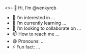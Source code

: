 <>- 👋 Hi, I’m @venkyrcb
- 👀 I’m interested in ...
- 🌱 I’m currently learning ...
- 💞️ I’m looking to collaborate on ...
- 📫 How to reach me ...
- 😄 Pronouns: ...
- ⚡ Fun fact: ...

<!---
venkyrcb/venkyrcb is a ✨ special ✨ repository because its `README.md` (this file) appears on your GitHub profile.
You can click the Preview link to take a look at your changes.
--->
